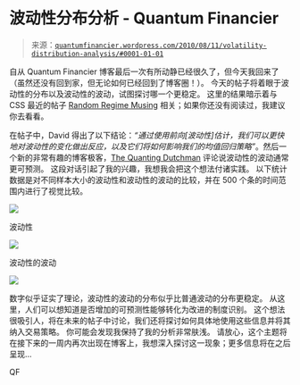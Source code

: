 <!--yml

类别：未分类

日期：2024-05-18 14:04:34

-->

# 波动性分布分析 - Quantum Financier

> 来源：[`quantumfinancier.wordpress.com/2010/08/11/volatility-distribution-analysis/#0001-01-01`](https://quantumfinancier.wordpress.com/2010/08/11/volatility-distribution-analysis/#0001-01-01)

自从 Quantum Financier 博客最后一次有所动静已经很久了，但今天我回来了（虽然还没有回到家，但无论如何已经回到了博客圈！）。 今天的帖子将着眼于波动性的分布以及波动性的波动，试图探讨哪一个更稳定。 这里的结果暗示着与 CSS 最近的帖子 [Random Regime Musing](http://cssanalytics.wordpress.com/2010/08/04/random-regime-musings/) 相关；如果你还没有阅读过，我建议你去看看。

在帖子中，David 得出了以下结论：*“通过使用前向[波动性]估计，我们可以更快地对波动性的变化做出反应，以及它们将如何影响我们的均值回归策略”*。然后一个新的非常有趣的博客极客，[The Quanting Dutchman](http://quantingdutchman.wordpress.com/) 评论说波动性的波动通常更可预测。 这段对话引起了我的兴趣，我想我会把这个想法付诸实践。 以下统计数据是对不同样本大小的波动性和波动性的波动的比较，并在 500 个条的时间范围内进行了视觉比较。

![](https://quantumfinancier.wordpress.com/wp-content/uploads/2010/08/volatility-analysis.png)

波动性

![](https://quantumfinancier.wordpress.com/wp-content/uploads/2010/08/volatility-analysis-vol.png)

波动性的波动

![](https://quantumfinancier.wordpress.com/wp-content/uploads/2010/08/volatility-analysis-volofvol.png)

数字似乎证实了理论，波动性的波动的分布似乎比普通波动的分布更稳定。 从这里，人们可以想知道是否增加的可预测性能够转化为改进的制度识别。 这个想法很吸引人，将在未来的帖子中讨论，我们还将探讨如何具体地使用这些信息并将其纳入交易策略。 你可能会发现我保持了我的分析非常肤浅。 请放心，这个主题将在接下来的一周内再次出现在博客上，我想深入探讨这一现象；更多信息将在之后呈现...

QF
